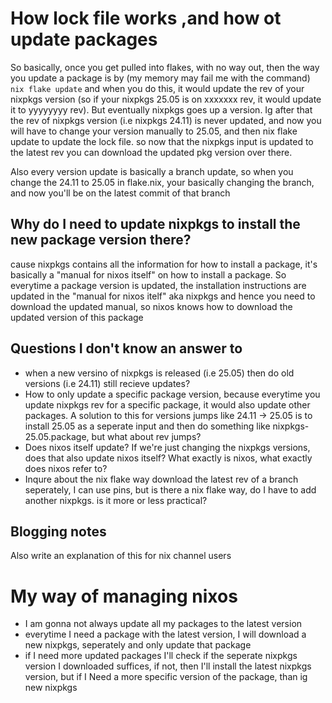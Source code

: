 # How lock file works ,and how ot update packages

So basically, once you get pulled into flakes, with no way out, then the way you update a package is by (my memory may fail me with the command) `nix flake update` and when you do this, it would update the rev of your nixpkgs version (so if your nixpkgs 25.05 is on xxxxxxx rev, it would update it to yyyyyyyy rev). But eventually nixpkgs goes up a version. Ig after that the rev of nixpkgs version (i.e nixpkgs 24.11) is never updated, and now you will have to change your version manually to 25.05, and then nix flake update to update the lock file. so now that the nixpkgs input is updated to the latest rev you can download the updated pkg version over there.

Also every version update is basically a branch update, so when you change the 24.11 to 25.05 in flake.nix, your basically changing the branch, and now you'll be on the latest commit of that branch

## Why do I need to update nixpkgs to install the new package version there?

cause nixpkgs contains all the information for how to install a package, it's basically a "manual for nixos itself" on how to install a package. So everytime a package version is updated, the installation instructions are updated in the "manual for nixos itelf" aka nixpkgs and hence you need to download the updated manual, so nixos knows how to download the updated version of this package

## Questions I don't know an answer to

- when a new versino of nixpkgs is released (i.e 25.05) then do old versions (i.e 24.11) still recieve updates?
- How to only update a specific package version, because everytime you update nixpkgs rev for a specific package, it would also update other packages. A solution to this for versions jumps like 24.11 -> 25.05 is to install 25.05 as a seperate input and then do something like nixpkgs-25.05.package, but what about rev jumps?
- Does nixos itself update? If we're just changing the nixpkgs versions, does that also update nixos itself? What exactly is nixos, what exactly does nixos refer to?
- Inqure about the nix flake way download the latest rev of a branch seperately, I can use pins, but is there a nix flake way, do I have to add another nixpkgs. is it more or less practical?

## Blogging notes 
Also write an explanation of this for nix channel users

# My way of managing nixos

- I am gonna not always update all my packages to the latest version
- everytime I need a package with the latest version, I will download a new nixpkgs, seperately and only update that package
- if I need more updated packages I'll check if the seperate nixpkgs version I downloaded suffices, if not, then I'll install the latest nixpkgs version, but if I Need a more specific version of the package, than ig new nixpkgs
